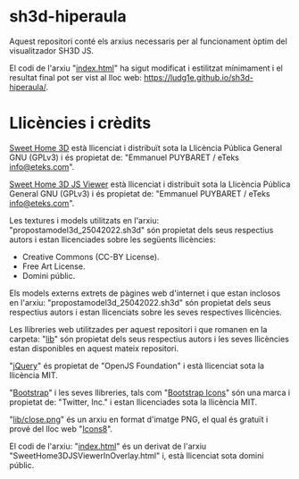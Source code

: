 # sh3d-hiperaula
Aquest repositori conté els arxius necessaris per al funcionament òptim del visualitzador SH3D JS.

El codi de l'arxiu "[index.html](https://github.com/ludg1e/sh3d-hiperaula/blob/main/index.html)" ha sigut modificat i estilitzat mínimament i el resultat final pot ser vist al lloc web: https://ludg1e.github.io/sh3d-hiperaula/.

# Llicències i crèdits
[Sweet Home 3D](https://www.sweethome3d.com/) està llicenciat i distribuït sota la Llicència Pública General GNU (GPLv3) i és propietat de: "Emmanuel PUYBARET / eTeks <info@eteks.com>".

[Sweet Home 3D JS Viewer](https://sourceforge.net/projects/sweethome3d/files/SweetHome3D-viewer/) està llicenciat i distribuït sota la Llicència Pública General GNU (GPLv3) i és propietat de: "Emmanuel PUYBARET / eTeks <info@eteks.com>".

Les textures i models utilitzats en l'arxiu: "propostamodel3d_25042022.sh3d" són propietat dels seus respectius autors i estan llicenciades sobre les següents llicències:
 - Creative Commons (CC-BY License).
 - Free Art License.
 - Domini públic.

Els models externs extrets de pàgines web d'internet i que estan inclosos en l'arxiu: "propostamodel3d_25042022.sh3d" són propietat dels seus respectius autors i estan llicenciats sobre les seves respectives llicències.

Les llibreries web utilitzades per aquest repositori i que romanen en la carpeta: "[lib](https://github.com/ludg1e/sh3d-hiperaula/tree/main/lib)" són propietat dels seus respectius autors i les seves llicències estan disponibles en aquest mateix repositori.

"[jQuery](https://jquery.com/)" és propietat de "OpenJS Foundation" i està llicenciat sota la llicència MIT.

"[Bootstrap](https://getbootstrap.com/)" i les seves llibreries, tals com "[Bootstrap Icons](https://icons.getbootstrap.com/)" són una marca i propietat de: "Twitter, Inc." i estan llicenciades sota la llicència MIT.

"[lib/close.png](https://github.com/ludg1e/sh3d-hiperaula/blob/main/lib/close.png)" és un arxiu en format d'imatge PNG, el qual és gratuït i prové del lloc web "[Icons8](https://icons8.com/)".

El codi de l'arxiu: "[index.html](https://github.com/ludg1e/sh3d-hiperaula/blob/main/index.html)" és un derivat de l'arxiu "SweetHome3DJSViewerInOverlay.html" i, està llicenciat sota domini públic.
